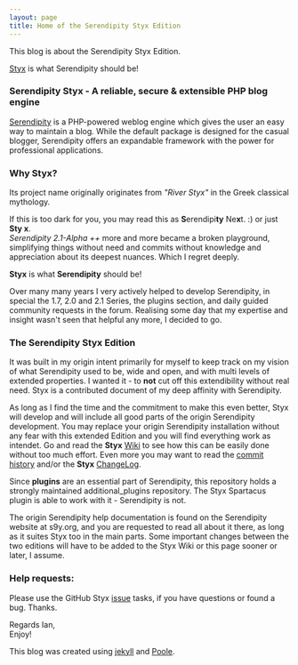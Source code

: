 ```yaml
---
layout: page
title: Home of the Serendipity Styx Edition
---
```


This blog is about the Serendipity Styx Edition.

[Styx](https://github.com/ophian/styx) is what Serendipity should be!

### Serendipity Styx - A reliable, secure &amp; extensible PHP blog engine

[Serendipity](https://s9y.org) is a PHP-powered weblog engine which gives the user an easy way to maintain a blog. While the default package is designed for the casual blogger, Serendipity offers an expandable framework with the power for professional applications.

### Why Styx?

Its project name originally originates from _"River Styx"_ in the Greek classical mythology.

If this is too dark for you, you may read this as **S**erendipi**ty** Ne**x**t. :) or just **Sty x**.  
_Serendipity 2.1-Alpha ++_ more and more became a broken playground, simplifying things without need and commits without knowledge and appreciation about its deepest nuances. Which I regret deeply.

**Styx** is what **Serendipity** should be!

Over many many years I very actively helped to develop Serendipity, in special the 1.7, 2.0 and 2.1 Series, the plugins section, and daily guided community requests in the forum. Realising some day that my expertise and insight wasn't seen that helpful any more, I decided to go.

### The Serendipity Styx Edition

It was built in my origin intent primarily for myself to keep track on my vision of what Serendipity used to be, wide and open, and with multi levels of extended properties. I wanted it - to **not** cut off this extendibility without real need. Styx is a contributed document of my deep affinity with Serendipity.

As long as I find the time and the commitment to make this even better, Styx will develop and will include all good parts of the origin Serendipity development. You may replace your origin Serendipity installation without any fear with this extended Edition and you will find everything work as intendet. Go and read the **Styx** [Wiki](https://github.com/ophian/styx/wiki) to see how this can be easily done without too much effort. Even more you may want to read the [commit history](https://github.com/ophian/styx/commits/master) and/or the **Styx** [ChangeLog](https://github.com/ophian/styx/blob/master/docs/NEWS).

Since **plugins** are an essential part of Serendipity, this repository holds a strongly maintained additional_plugins repository. The Styx Spartacus plugin is able to work with it - Serendipity is not.

The origin Serendipity help documentation is found on the Serendipity website at s9y.org, and you are requested to read all about it there, as long as it suites Styx too in the main parts. Some important changes between the two editions will have to be added to the Styx Wiki or this page sooner or later, I assume.

### Help requests:

Please use the GitHub Styx [issue](https://github.com/ophian/styx/issues) tasks, if you have questions or found a bug. Thanks.

Regards Ian,  
Enjoy!

This blog was created using [jekyll](http://jekyllrb.com/) and [Poole](http://getpoole.com/).

